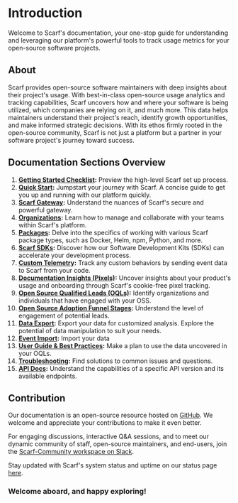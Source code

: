 # Introduction

Welcome to Scarf's documentation, your one-stop guide for understanding and leveraging our platform's powerful tools to track usage metrics for your open-source software projects.

## About

Scarf provides open-source software maintainers with deep insights about their project's usage. With best-in-class open-source usage analytics and tracking capabilities, Scarf uncovers how and where your software is being utilized, which companies are relying on it, and much more. This data helps maintainers understand their project's reach, identify growth opportunities, and make informed strategic decisions. With its ethos firmly rooted in the open-source community, Scarf is not just a platform but a partner in your software project's journey toward success.

## Documentation Sections Overview

1. **[Getting Started Checklist](/getting-started-checklist):** Preview the high-level Scarf set up process.
2. **[Quick Start](/quick-start):** Jumpstart your journey with Scarf. A concise guide to get you up and running with our platform quickly.
3. **[Scarf Gateway](/gateway):** Understand the nuances of Scarf's secure and powerful gateway.
4. **[Organizations](/organizations):** Learn how to manage and collaborate with your teams within Scarf's platform.
5. **[Packages](/packages):** Delve into the specifics of working with various Scarf package types, such as Docker, Helm, npm, Python, and more.
6. **[Scarf SDKs](/package-analytics):** Discover how our Software Development Kits (SDKs) can accelerate your development process.
7. **[Custom Telemetry](/custom-telemetry):** Track any custom behaviors by sending event data to Scarf from your code. 
8. **[Documentation Insights (Pixels)](/web-traffic):** Uncover insights about your product's usage and onboarding through Scarf's cookie-free pixel tracking.
9. **[Open Source Qualified Leads (OQLs)](/oql):** Identify organizations and individuals that have engaged with your OSS.
10. **[Open Source Adoption Funnel Stages](/funnel-stages):** Understand the level of engagement of potential leads.
11. **[Data Export](/data-export):** Export your data for customized analysis. Explore the potential of data manipulation to suit your needs.
12. **[Event Import](/event-import):** Import your data
13. **[User Guide & Best Practices](/user_best_practices):** Make a plan to use the data uncovered in your OQLs.
14. **[Troubleshooting](/troubleshooting):** Find solutions to common issues and questions.
15. **[API Docs](https://api-docs.scarf.sh/v2.html):** Understand the capabilities of a specific API version and its available endpoints.

## Contribution

Our documentation is an open-source resource hosted on [GitHub](https://github.com/scarf-sh/docs). We welcome and appreciate your contributions to make it even better.

For engaging discussions, interactive Q&A sessions, and to meet our dynamic community of staff, open-source maintainers, and end-users, join the [Scarf-Community workspace on Slack](https://tinyurl.com/scarf-community-slack).

Stay updated with Scarf's system status and uptime on our status page [here](https://status.scarf.sh).

### Welcome aboard, and happy exploring!
